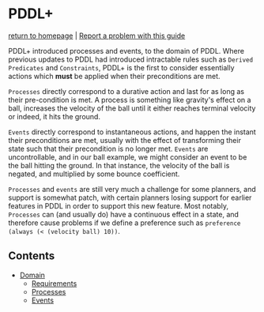# PDDL+
[return to homepage](../../readme.md) | [Report a problem with this guide](https://github.com/nergmada/pddl-reference/issues/new/choose)

PDDL+ introduced processes and events, to the domain of PDDL. Where previous updates to PDDL had introduced intractable rules such as `Derived Predicates` and `Constraints`, PDDL+ is the first to consider essentially actions which **must** be applied when their preconditions are met.

`Processes` directly correspond to a durative action and last for as long as their pre-condition is met. A process is something like gravity's effect on a ball, increases the velocity of the ball until it either reaches terminal velocity or indeed, it hits the ground.

`Events` directly correspond to instantaneous actions, and happen the instant their preconditions are met, usually with the effect of transforming their state such that their precondition is no longer met. `Events` are uncontrollable, and in our ball example, we might consider an event to be the ball hitting the ground. In that instance, the velocity of the ball is negated, and multiplied by some bounce coefficient.

`Processes` and `events` are still very much a challenge for some planners, and support is somewhat patch, with certain planners losing support for earlier features in PDDL in order to support this new feature. Most notably, `Processes` can (and usually do) have a continuous effect in a state, and therefore cause problems if we define a preference such as `preference (always (< (velocity ball) 10))`. 

## Contents
- [Domain](./domain.md)
    - [Requirements](./domain.md#requirements)
    - [Processes](./domain.md#processes)
    - [Events](./domain.md#events)